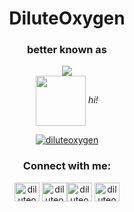 
<div>
<h1 align="center">DiluteOxygen</h1>
<h3 align="center">better known as</h3>
<p align="center">
<img src="https://readme-typing-svg.herokuapp.com?color=8be9fd&center=true&lines=Oxygen;O2;Dilute;Drama+Frog;Oxy!&center=true&width=300&height=45"/><br>
<img src="https://cdn.frankerfacez.com/emoticon/234226/4" width="80" align="center" /> 
<em>hi!</em>
</p>
<p align="center"> <a href="https://twitter.com/diluteoxygen" target="blank"><img src="https://img.shields.io/twitter/follow/diluteoxygen?logo=twitter&style=for-the-badge&color=blue" alt="diluteoxygen" /></a> </p>

<h3 align="center">Connect with me:</h3>
<p align="center">
<a href="https://discordapp.com/users/326021420205473794" target="blank"><img align="center" src="https://www.svgrepo.com/show/353655/discord-icon.svg" alt="diluteoxygen" height="30" width="40" /></a> <a href="https://twitter.com/diluteoxygen" target="blank"><img align="center" src="https://raw.githubusercontent.com/rahuldkjain/github-profile-readme-generator/master/src/images/icons/Social/twitter.svg" alt="diluteoxygen" height="30" width="40" /></a><a href="https://www.twitch.tv/diluteoxygen" target="blank"><img align="center" src="https://upload.wikimedia.org/wikipedia/commons/2/20/Twitch_icon_2012.svg" alt="diluteoxygen" height="30" width="40" /></a>
<a href="https://instagram.com/diluteoxygen" target="blank"><img align="center" src="https://raw.githubusercontent.com/rahuldkjain/github-profile-readme-generator/master/src/images/icons/Social/instagram.svg" alt="diluteoxygen" height="30" width="40" /></a>
</p>


</div>


